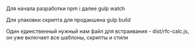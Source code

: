 Для начала разработки
npm i
далее 
gulp watch

Для упаковки скрипта для продакшена
gulp build

Один единственный нужный нам файл для встраивания - dist/rfc-calc.js, он уже включает все шаблоны, скрипты и стили
